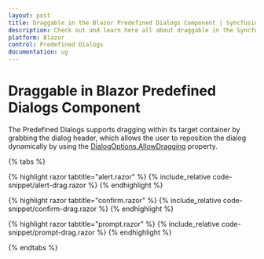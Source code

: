 ```yaml
---
layout: post
title: Draggable in the Blazor Predefined Dialogs Component | Syncfusion
description: Check out and learn here all about draggable in the Syncfusion Blazor Predefined Dialogs component and much more details.
platform: Blazor
control: Predefined Dialogs
documentation: ug
---
```


# Draggable in Blazor Predefined Dialogs Component

The Predefined Dialogs supports dragging within its target container by grabbing the dialog header, which allows the user to reposition the dialog dynamically by using the [DialogOptions.AllowDragging](https://help.syncfusion.com/cr/blazor/Syncfusion.Blazor.Popups.DialogOptions.html#Syncfusion_Blazor_Popups_DialogOptions_AllowDragging) property.

{% tabs %}

{% highlight razor tabtitle="alert.razor" %}
{% include_relative code-snippet/alert-drag.razor %}
{% endhighlight %}

{% highlight razor tabtitle="confirm.razor" %}
{% include_relative code-snippet/confirm-drag.razor %}
{% endhighlight %}

{% highlight razor tabtitle="prompt.razor" %}
{% include_relative code-snippet/prompt-drag.razor %}
{% endhighlight %}

{% endtabs %}